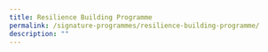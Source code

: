 ```yaml
---
title: Resilience Building Programme
permalink: /signature-programmes/resilience-building-programme/
description: ""
---
```

